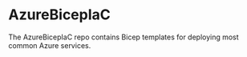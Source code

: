 # AzureBicepIaC
The AzureBicepIaC repo contains Bicep templates for deploying most common Azure services.
